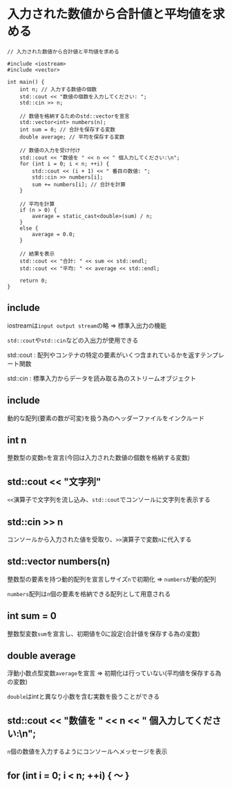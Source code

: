 # 入力された数値から合計値と平均値を求める

```
// 入力された数値から合計値と平均値を求める

#include <iostream>
#include <vector>

int main() {
    int n; // 入力する数値の個数
    std::cout << "数値の個数を入力してください: ";
    std::cin >> n;

    // 数値を格納するためのstd::vectorを宣言
    std::vector<int> numbers(n);
    int sum = 0; // 合計を保存する変数
    double average; // 平均を保存する変数

    // 数値の入力を受け付け
    std::cout << "数値を " << n << " 個入力してください:\n";
    for (int i = 0; i < n; ++i) {
        std::cout << (i + 1) << " 番目の数値: ";
        std::cin >> numbers[i];
        sum += numbers[i]; // 合計を計算
    }

    // 平均を計算
    if (n > 0) {
        average = static_cast<double>(sum) / n;
    }
    else {
        average = 0.0;
    }

    // 結果を表示
    std::cout << "合計: " << sum << std::endl;
    std::cout << "平均: " << average << std::endl;

    return 0;
}
```

## include <iostraem>

iostreamは`input output stream`の略 => 標準入出力の機能

`std::cout`や`std::cin`などの入出力が使用できる

std::cout : 配列やコンテナの特定の要素がいくつ含まれているかを返すテンプレート関数

std::cin : 標準入力からデータを読み取る為のストリームオブジェクト

## include <vector>

動的な配列(要素の数が可変)を扱う為のヘッダーファイルをインクルード

## int n

整数型の変数`n`を宣言(今回は入力された数値の個数を格納する変数)

## std::cout << "文字列"

`<<`演算子で文字列を流し込み、`std::cout`でコンソールに文字列を表示する

## std::cin >> n

コンソールから入力された値を受取り、`>>`演算子で変数`n`に代入する

## std::vector<int> numbers(n)

整数型の要素を持つ動的配列を宣言しサイズ`n`で初期化 => `numbers`が動的配列

`numbers`配列は`n`個の要素を格納できる配列として用意される

## int sum = 0

整数型変数`sum`を宣言し、初期値を0に設定(合計値を保存する為の変数)

## double average

浮動小数点型変数`average`を宣言 => 初期化は行っていない(平均値を保存する為の変数)

`double`はintと異なり小数を含む実数を扱うことができる

## std::cout << "数値を " << n << " 個入力してください:\n";

`n`個の数値を入力するようにコンソールへメッセージを表示

## for (int i = 0; i < n; ++i) { ～ }


